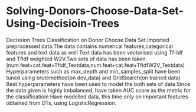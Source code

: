 # Solving-Donors-Choose-Data-Set-Using-Decisioin-Trees
Decission Trees Classification on Donor Choose Data Set
Imported preprocessed data.The data contains numerical features,categorical features and text data as well
Text data has been vectorised using Tf-Idf and TfIdf weighted W2V.Two sets of data has been taken.(num.feat+cat.feat+Tfidf_Textdata,num.feat+cat.feat+TfidfW2V_Textdata)
Hyperparameters such as max_depth and min_samples_split have been tuned using brutemethod(on dev_data) and GridSearch(on trained data)
Best hyperparameters have been used to model the both sets of data
Since the data given is highly imbalanced, have taken AUC score as the metric for the classificatioin
Have modelled data, this time only on important features obtained from DTs, using LogisticRegression.
